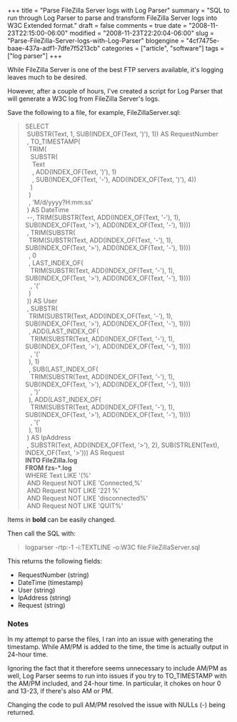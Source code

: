 +++
title = "Parse FileZilla Server logs with Log Parser"
summary = "SQL to run through Log Parser to parse and transform FileZilla Server logs into W3C Extended format."
draft = false
comments = true
date = "2008-11-23T22:15:00-06:00"
modified = "2008-11-23T22:20:04-06:00"
slug = "Parse-FileZilla-Server-logs-with-Log-Parser"
blogengine = "4cf7475e-baae-437a-adf1-7dfe7f5213cb"
categories = ["article", "software"]
tags = ["log parser"]
+++

<p>
While FileZilla Server is one of the best FTP servers available, it&#39;s logging leaves much to be desired.
</p>
<p>
However, after a couple of hours, I&#39;ve created a script for Log Parser that will generate a W3C log from FileZilla Server&#39;s logs.
</p>
<p>
Save the following to a file, for example, FileZillaServer.sql:
</p>
<blockquote>
	<p>
	SELECT<br />
	&nbsp;SUBSTR(Text, 1, SUB(INDEX_OF(Text, &#39;)&#39;), 1)) AS RequestNumber<br />
	&nbsp;, TO_TIMESTAMP(<br />
	&nbsp;&nbsp;TRIM(<br />
	&nbsp;&nbsp;&nbsp;SUBSTR(<br />
	&nbsp;&nbsp;&nbsp;&nbsp;Text<br />
	&nbsp;&nbsp;&nbsp;&nbsp;, ADD(INDEX_OF(Text, &#39;)&#39;), 1)<br />
	&nbsp;&nbsp;&nbsp;&nbsp;, SUB(INDEX_OF(Text, &#39;-&#39;), ADD(INDEX_OF(Text, &#39;)&#39;), 4))<br />
	&nbsp;&nbsp;&nbsp;)<br />
	&nbsp;&nbsp;)<br />
	&nbsp;&nbsp;, &#39;M/d/yyyy?H:mm:ss&#39;<br />
	&nbsp;) AS DateTime<br />
	&nbsp;--, TRIM(SUBSTR(Text, ADD(INDEX_OF(Text, &#39;-&#39;), 1), SUB(INDEX_OF(Text, &#39;&gt;&#39;), ADD(INDEX_OF(Text, &#39;-&#39;), 1))))<br />
	&nbsp;, TRIM(SUBSTR(<br />
	&nbsp;&nbsp;TRIM(SUBSTR(Text, ADD(INDEX_OF(Text, &#39;-&#39;), 1), SUB(INDEX_OF(Text, &#39;&gt;&#39;), ADD(INDEX_OF(Text, &#39;-&#39;), 1))))<br />
	&nbsp;&nbsp;, 0<br />
	&nbsp;&nbsp;, LAST_INDEX_OF(<br />
	&nbsp;&nbsp;&nbsp;TRIM(SUBSTR(Text, ADD(INDEX_OF(Text, &#39;-&#39;), 1), SUB(INDEX_OF(Text, &#39;&gt;&#39;), ADD(INDEX_OF(Text, &#39;-&#39;), 1))))<br />
	&nbsp;&nbsp;&nbsp;, &#39;(&#39;<br />
	&nbsp;&nbsp;)<br />
	&nbsp;)) AS User<br />
	&nbsp;, SUBSTR(<br />
	&nbsp;&nbsp;TRIM(SUBSTR(Text, ADD(INDEX_OF(Text, &#39;-&#39;), 1), SUB(INDEX_OF(Text, &#39;&gt;&#39;), ADD(INDEX_OF(Text, &#39;-&#39;), 1))))<br />
	&nbsp;&nbsp;, ADD(LAST_INDEX_OF(<br />
	&nbsp;&nbsp;&nbsp;TRIM(SUBSTR(Text, ADD(INDEX_OF(Text, &#39;-&#39;), 1), SUB(INDEX_OF(Text, &#39;&gt;&#39;), ADD(INDEX_OF(Text, &#39;-&#39;), 1))))<br />
	&nbsp;&nbsp;&nbsp;, &#39;(&#39;<br />
	&nbsp;&nbsp;), 1)<br />
	&nbsp;&nbsp;, SUB(LAST_INDEX_OF(<br />
	&nbsp;&nbsp;&nbsp;TRIM(SUBSTR(Text, ADD(INDEX_OF(Text, &#39;-&#39;), 1), SUB(INDEX_OF(Text, &#39;&gt;&#39;), ADD(INDEX_OF(Text, &#39;-&#39;), 1))))<br />
	&nbsp;&nbsp;&nbsp;, &#39;)&#39;<br />
	&nbsp;&nbsp;), ADD(LAST_INDEX_OF(<br />
	&nbsp;&nbsp;&nbsp;TRIM(SUBSTR(Text, ADD(INDEX_OF(Text, &#39;-&#39;), 1), SUB(INDEX_OF(Text, &#39;&gt;&#39;), ADD(INDEX_OF(Text, &#39;-&#39;), 1))))<br />
	&nbsp;&nbsp;&nbsp;, &#39;(&#39;<br />
	&nbsp;&nbsp;), 1))<br />
	&nbsp;) AS IpAddress<br />
	&nbsp;, SUBSTR(Text, ADD(INDEX_OF(Text, &#39;&gt;&#39;), 2), SUB(STRLEN(Text), INDEX_OF(Text, &#39;&gt;&#39;))) AS Request<br />
	<strong>INTO FileZilla.log</strong><br />
	<strong>FROM fzs-*.log</strong><br />
	WHERE Text LIKE &#39;(%&#39;<br />
	&nbsp;AND Request NOT LIKE &#39;Connected,%&#39;<br />
	&nbsp;AND Request NOT LIKE &#39;221 %&#39;<br />
	&nbsp;AND Request NOT LIKE &#39;disconnected%&#39;<br />
	&nbsp;AND Request NOT LIKE &#39;QUIT%&#39;
	</p>
</blockquote>
<p>
Items in <strong>bold</strong> can be easily changed.
</p>
<p>
Then call the SQL with:
</p>
<blockquote>
	<p>
	logparser -rtp:-1 -i:TEXTLINE -o:W3C file:FileZillaServer.sql
	</p>
</blockquote>
<p>
This returns the following fields:
</p>
<ul>
	<li>
	<div>
	RequestNumber (string)
	</div>
	</li>
	<li>
	<div>
	DateTime (timestamp)
	</div>
	</li>
	<li>
	<div>
	User (string)
	</div>
	</li>
	<li>
	<div>
	IpAddress (string)
	</div>
	</li>
	<li>
	<div>
	Request (string)
	</div>
	</li>
</ul>
<h3>Notes</h3>
<p>
In my attempt to parse the files, I ran into an issue with generating the timestamp. While AM/PM is added to the time,&nbsp;the time is actually&nbsp;output in 24-hour time.
</p>
<p>
Ignoring the fact that it therefore seems unnecessary to include AM/PM as well, Log Parser seems to run into issues if you try to TO_TIMESTAMP with the AM/PM included, and 24-hour time. In particular, it chokes on hour 0 and 13-23, if there&#39;s also AM or PM.
</p>
<p>
Changing the code to pull AM/PM resolved the issue with NULLs (-) being returned.
</p>

